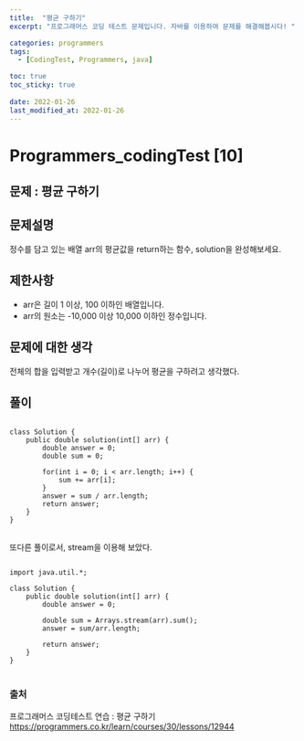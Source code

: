 ```yaml
---
title:  "평균 구하기"
excerpt: "프로그래머스 코딩 테스트 문제입니다. 자바를 이용하여 문제를 해결해봅시다! "

categories: programmers
tags:
  - [CodingTest, Programmers, java]

toc: true
toc_sticky: true
 
date: 2022-01-26
last_modified_at: 2022-01-26
---
```

# Programmers_codingTest [10]

## 문제 : 평균 구하기

## 문제설명  
정수를 담고 있는 배열 arr의 평균값을 return하는 함수, solution을 완성해보세요.  

## 제한사항
- arr은 길이 1 이상, 100 이하인 배열입니다.  
- arr의 원소는 -10,000 이상 10,000 이하인 정수입니다.  



## 문제에 대한 생각
전체의 합을 입력받고 개수(길이)로 나누어 평균을 구하려고 생각했다. 

## 풀이
<pre>
<code>
class Solution {
    public double solution(int[] arr) {
        double answer = 0;
        double sum = 0;
         
        for(int i = 0; i < arr.length; i++) {
            sum += arr[i];
        }
        answer = sum / arr.length;
        return answer;
    }
}
</code>
</pre>


또다른 풀이로서, stream을 이용해 보았다.


<pre>
<code>
import java.util.*;

class Solution {
    public double solution(int[] arr) {
        double answer = 0;
       
        double sum = Arrays.stream(arr).sum();
        answer = sum/arr.length;

        return answer;
    }
}
</code>
</pre>


### 출처

프로그래머스 코딩테스트 연습 : 평균 구하기    
https://programmers.co.kr/learn/courses/30/lessons/12944